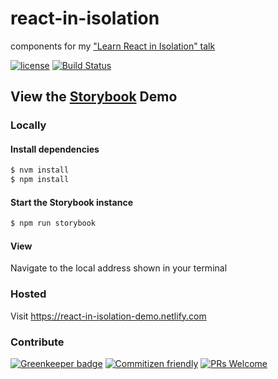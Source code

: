# react-in-isolation

components for my ["Learn React in Isolation" talk](https://react-in-isolation.netlify.com/)

[![license](https://img.shields.io/github/license/travi/react-in-isolation.svg)](LICENSE)
[![Build Status](https://img.shields.io/travis/travi/react-in-isolation.svg?style=flat)](https://travis-ci.org/travi/react-in-isolation)

## View the [Storybook](https://storybook.js.org/) Demo

### Locally

#### Install dependencies

```sh
$ nvm install
$ npm install
```

#### Start the Storybook instance

```sh
$ npm run storybook
```

#### View

Navigate to the local address shown in your terminal

### Hosted

Visit <https://react-in-isolation-demo.netlify.com>

### Contribute

[![Greenkeeper badge](https://badges.greenkeeper.io/travi/react-in-isolation.svg)](https://greenkeeper.io/)
[![Commitizen friendly](https://img.shields.io/badge/commitizen-friendly-brightgreen.svg)](http://commitizen.github.io/cz-cli/)
[![PRs Welcome][PRs-badge]][PRs-link]

[PRs-link]: http://makeapullrequest.com
[PRs-badge]: https://img.shields.io/badge/PRs-welcome-brightgreen.svg
